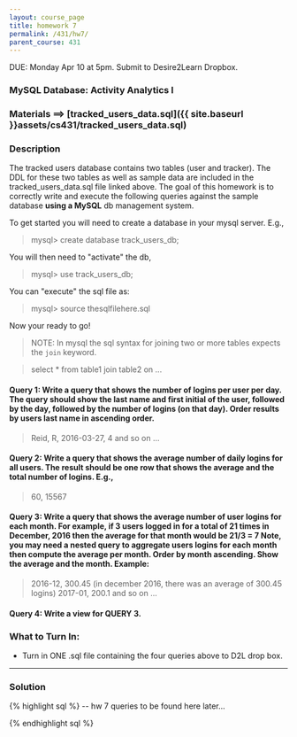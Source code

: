 ```yaml
---
layout: course_page
title: homework 7
permalink: /431/hw7/
parent_course: 431
---
```


DUE: Monday Apr 10 at 5pm. Submit to Desire2Learn Dropbox. 

### MySQL Database: Activity Analytics I

### Materials ==> [tracked_users_data.sql]({{ site.baseurl }}assets/cs431/tracked_users_data.sql)

### Description

The tracked users database contains two tables (user and tracker). The DDL for these two tables as well as sample data are included in the tracked_users_data.sql file linked above. The goal of this homework is to correctly write and execute the following queries against the sample database **using a MySQL** db management system.

To get started you will need to create a database in your mysql server. E.g., 

> mysql> create database track_users_db;

You will then need to "activate" the db, 

> mysql> use track_users_db;

You can "execute" the sql file as:

> mysql> source thesqlfilehere.sql

Now your ready to go!

> NOTE: In mysql the sql syntax for joining two or more tables expects the ```join``` keyword.

> select * from table1 join table2 on ...

#### Query 1: Write a query that shows the number of logins per user per day. The query should show the last name and first initial of the user, followed by the day, followed by the number of logins (on that day). Order results by users last name in ascending order.

> Reid, R, 2016-03-27, 4
> and so on ...

#### Query 2: Write a query that shows the average number of daily logins for all users. The result should be one row that shows the average and the total number of logins. E.g., 

> 60, 15567

#### Query 3: Write a query that shows the average number of user logins for each month. For example, if 3 users logged in for a total of 21 times in December, 2016 then the average for that month would be 21/3 = 7 Note, you may need a nested query to aggregate users logins for each month then compute the average per month.  Order by month ascending. Show the average and the month. Example:

> 2016-12, 300.45 (in december 2016, there was an average of 300.45 logins)
> 2017-01, 200.1
> and so on ...

#### Query 4: Write a view for QUERY 3.


### What to Turn In:
- Turn in ONE .sql file containing the four queries above to D2L drop box.

---

### Solution

{% highlight sql %}
-- hw 7 queries to be found here later...

{% endhighlight sql %}